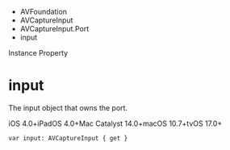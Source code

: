 

- AVFoundation
- AVCaptureInput
- AVCaptureInput.Port
-  input 

Instance Property

# input

The input object that owns the port.

iOS 4.0+iPadOS 4.0+Mac Catalyst 14.0+macOS 10.7+tvOS 17.0+

``` source
var input: AVCaptureInput { get }
```

